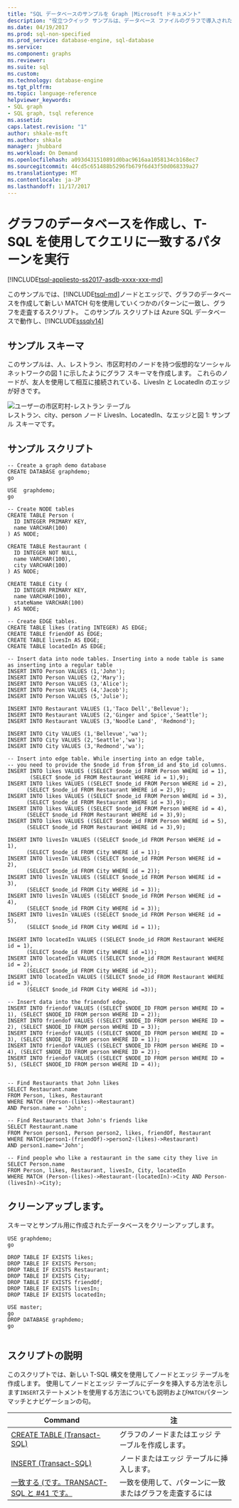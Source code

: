 ```yaml
---
title: "SQL データベースのサンプルを Graph |Microsoft ドキュメント"
description: "役立つクイック サンプルは、データベース ファイルのグラフで導入された新しい構文の概要です。"
ms.date: 04/19/2017
ms.prod: sql-non-specified
ms.prod_service: database-engine, sql-database
ms.service: 
ms.component: graphs
ms.reviewer: 
ms.suite: sql
ms.custom: 
ms.technology: database-engine
ms.tgt_pltfrm: 
ms.topic: language-reference
helpviewer_keywords:
- SQL graph
- SQL graph, tsql reference
ms.assetid: 
caps.latest.revision: "1"
author: shkale-msft
ms.author: shkale
manager: jhubbard
ms.workload: On Demand
ms.openlocfilehash: a093d431510891d0bac9616aa1058134cb168ec7
ms.sourcegitcommit: 44cd5c651488b5296fb679f6d43f50d068339a27
ms.translationtype: MT
ms.contentlocale: ja-JP
ms.lasthandoff: 11/17/2017
---
```

# <a name="create-a-graph-database-and-run-some-pattern-matching-queries-using-t-sql"></a>グラフのデータベースを作成し、T-SQL を使用してクエリに一致するパターンを実行
[!INCLUDE[tsql-appliesto-ss2017-asdb-xxxx-xxx-md](../../includes/tsql-appliesto-ss2017-asdb-xxxx-xxx-md.md)]

このサンプルでは、[!INCLUDE[tsql-md](../../includes/tsql-md.md)]ノードとエッジで、グラフのデータベースを作成して新しい MATCH 句を使用していくつかのパターンに一致し、グラフを走査するスクリプト。 このサンプル スクリプトは Azure SQL データベースで動作し、[!INCLUDE[sssqlv14](../../includes/sssqlv14-md.md)]  
 
## <a name="sample-schema"></a>サンプル スキーマ  
このサンプルは、人、レストラン、市区町村のノードを持つ仮想的なソーシャル ネットワークの図 1 に示したようにグラフ スキーマを作成します。 これらのノードが、友人を使用して相互に接続されている、LivesIn と LocatedIn のエッジが好きです。 

![ユーザーの市区町村-レストラン テーブル](../../relational-databases/graphs/media/person-cities-restaurants-tables.png "Sql データベースのサンプルをグラフ")  
レストラン、city、person ノード LivesIn、LocatedIn、なエッジと図 1: サンプル スキーマです。


## <a name="sample-script"></a>サンプル スクリプト
```
-- Create a graph demo database
CREATE DATABASE graphdemo;
go

USE  graphdemo;
go

-- Create NODE tables
CREATE TABLE Person (
  ID INTEGER PRIMARY KEY, 
  name VARCHAR(100)
) AS NODE;

CREATE TABLE Restaurant (
  ID INTEGER NOT NULL, 
  name VARCHAR(100), 
  city VARCHAR(100)
) AS NODE;

CREATE TABLE City (
  ID INTEGER PRIMARY KEY, 
  name VARCHAR(100), 
  stateName VARCHAR(100)
) AS NODE;

-- Create EDGE tables. 
CREATE TABLE likes (rating INTEGER) AS EDGE;
CREATE TABLE friendOf AS EDGE;
CREATE TABLE livesIn AS EDGE;
CREATE TABLE locatedIn AS EDGE;

-- Insert data into node tables. Inserting into a node table is same as inserting into a regular table
INSERT INTO Person VALUES (1,'John');
INSERT INTO Person VALUES (2,'Mary');
INSERT INTO Person VALUES (3,'Alice');
INSERT INTO Person VALUES (4,'Jacob');
INSERT INTO Person VALUES (5,'Julie');

INSERT INTO Restaurant VALUES (1,'Taco Dell','Bellevue');
INSERT INTO Restaurant VALUES (2,'Ginger and Spice','Seattle');
INSERT INTO Restaurant VALUES (3,'Noodle Land', 'Redmond');

INSERT INTO City VALUES (1,'Bellevue','wa');
INSERT INTO City VALUES (2,'Seattle','wa');
INSERT INTO City VALUES (3,'Redmond','wa');

-- Insert into edge table. While inserting into an edge table, 
-- you need to provide the $node_id from $from_id and $to_id columns.
INSERT INTO likes VALUES ((SELECT $node_id FROM Person WHERE id = 1), 
       (SELECT $node_id FROM Restaurant WHERE id = 1),9);
INSERT INTO likes VALUES ((SELECT $node_id FROM Person WHERE id = 2), 
      (SELECT $node_id FROM Restaurant WHERE id = 2),9);
INSERT INTO likes VALUES ((SELECT $node_id FROM Person WHERE id = 3), 
      (SELECT $node_id FROM Restaurant WHERE id = 3),9);
INSERT INTO likes VALUES ((SELECT $node_id FROM Person WHERE id = 4), 
      (SELECT $node_id FROM Restaurant WHERE id = 3),9);
INSERT INTO likes VALUES ((SELECT $node_id FROM Person WHERE id = 5), 
      (SELECT $node_id FROM Restaurant WHERE id = 3),9);

INSERT INTO livesIn VALUES ((SELECT $node_id FROM Person WHERE id = 1),
      (SELECT $node_id FROM City WHERE id = 1));
INSERT INTO livesIn VALUES ((SELECT $node_id FROM Person WHERE id = 2),
      (SELECT $node_id FROM City WHERE id = 2));
INSERT INTO livesIn VALUES ((SELECT $node_id FROM Person WHERE id = 3),
      (SELECT $node_id FROM City WHERE id = 3));
INSERT INTO livesIn VALUES ((SELECT $node_id FROM Person WHERE id = 4),
      (SELECT $node_id FROM City WHERE id = 3));
INSERT INTO livesIn VALUES ((SELECT $node_id FROM Person WHERE id = 5),
      (SELECT $node_id FROM City WHERE id = 1));

INSERT INTO locatedIn VALUES ((SELECT $node_id FROM Restaurant WHERE id = 1),
      (SELECT $node_id FROM City WHERE id =1));
INSERT INTO locatedIn VALUES ((SELECT $node_id FROM Restaurant WHERE id = 2),
      (SELECT $node_id FROM City WHERE id =2));
INSERT INTO locatedIn VALUES ((SELECT $node_id FROM Restaurant WHERE id = 3),
      (SELECT $node_id FROM City WHERE id =3));

-- Insert data into the friendof edge.
INSERT INTO friendof VALUES ((SELECT $NODE_ID FROM person WHERE ID = 1), (SELECT $NODE_ID FROM person WHERE ID = 2));
INSERT INTO friendof VALUES ((SELECT $NODE_ID FROM person WHERE ID = 2), (SELECT $NODE_ID FROM person WHERE ID = 3));
INSERT INTO friendof VALUES ((SELECT $NODE_ID FROM person WHERE ID = 3), (SELECT $NODE_ID FROM person WHERE ID = 1));
INSERT INTO friendof VALUES ((SELECT $NODE_ID FROM person WHERE ID = 4), (SELECT $NODE_ID FROM person WHERE ID = 2));
INSERT INTO friendof VALUES ((SELECT $NODE_ID FROM person WHERE ID = 5), (SELECT $NODE_ID FROM person WHERE ID = 4));


-- Find Restaurants that John likes
SELECT Restaurant.name
FROM Person, likes, Restaurant
WHERE MATCH (Person-(likes)->Restaurant)
AND Person.name = 'John';

-- Find Restaurants that John's friends like
SELECT Restaurant.name 
FROM Person person1, Person person2, likes, friendOf, Restaurant
WHERE MATCH(person1-(friendOf)->person2-(likes)->Restaurant)
AND person1.name='John';

-- Find people who like a restaurant in the same city they live in
SELECT Person.name
FROM Person, likes, Restaurant, livesIn, City, locatedIn
WHERE MATCH (Person-(likes)->Restaurant-(locatedIn)->City AND Person-(livesIn)->City);

```

## <a name="clean-up"></a>クリーンアップします。  
スキーマとサンプル用に作成されたデータベースをクリーンアップします。
```
USE graphdemo;
go

DROP TABLE IF EXISTS likes;
DROP TABLE IF EXISTS Person;
DROP TABLE IF EXISTS Restaurant;
DROP TABLE IF EXISTS City;
DROP TABLE IF EXISTS friendOf;
DROP TABLE IF EXISTS livesIn;
DROP TABLE IF EXISTS locatedIn;

USE master;
go
DROP DATABASE graphdemo;
go


```

## <a name="script-explanation"></a>スクリプトの説明  
このスクリプトでは、新しい T-SQL 構文を使用してノードとエッジ テーブルを作成します。 使用してノードとエッジ テーブルにデータを挿入する方法を示します`INSERT`ステートメントを使用する方法についても説明および`MATCH`パターン マッチとナビゲーションの句。

|Command    |注
|---  |---  |
|[CREATE TABLE &#40;Transact-SQL&#41;](../../t-sql/statements/create-table-sql-graph.md)  |グラフのノードまたはエッジ テーブルを作成します。  |
|[INSERT &#40;Transact-SQL&#41;](../../t-sql/statements/insert-sql-graph.md)  |ノードまたはエッジ テーブルに挿入します。  |
|[一致する &#40;です。TRANSACT-SQL と #41 です。](../../t-sql/queries/match-sql-graph.md)  |一致を使用して、パターンに一致またはグラフを走査するには  |
